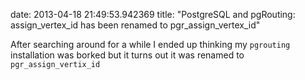 date: 2013-04-18 21:49:53.942369
title: "PostgreSQL and pgRouting: assign_vertex_id has been renamed to pgr_assign_vertex_id"

After searching around for a while I ended up thinking my ```pgrouting``` installation was borked but it turns out it was renamed to ```pgr_assign_vertix_id```


